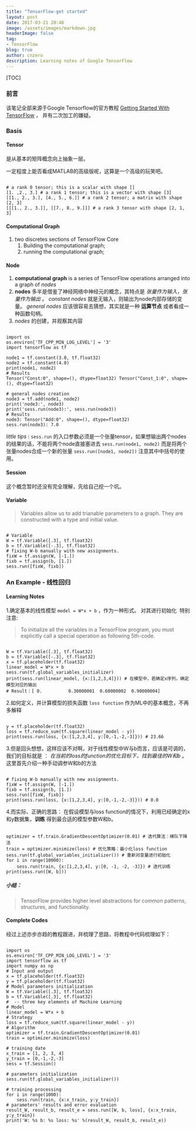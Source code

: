 ```yaml
---
title: "TensorFlow-get started"
layout: post
date: 2017-03-21 20:48
image: /assets/images/markdown.jpg
headerImage: false
tag:
- TensorFlow
blog: true
author: cnzero
description: Learning notes of Google TensorFlow
---
```


[TOC]

### 前言
该笔记全部来源于Google Tensorflow的官方教程 [Getting Started With TensorFlow](https://www.tensorflow.org/get_started/get_started) ， 并有二次加工的嫌疑。

### Basis
#### Tensor
是从基本的矩阵概念向上抽象一层。

一定程度上能否看成MATLAB的高级版呢，这算是一个高级的玩笑吧。

```

# a rank 0 tensor; this is a scalar with shape []
[1. ,2., 3.] # a rank 1 tensor; this is a vector with shape [3]
[[1., 2., 3.], [4., 5., 6.]] # a rank 2 tensor; a matrix with shape [2, 3]
[[[1., 2., 3.]], [[7., 8., 9.]]] # a rank 3 tensor with shape [2, 1, 3]

```
#### Computational Graph
1. two discretes sections of TensorFlow Core
    1. Building the computational graph;
    2. running the computational graph;

#### Node
1.  __computational graph__ is a series of TensorFlow operations arranged into a graph of  _nodes_
2. __nodes__ 多半是借鉴了神经网络中神经元的概念，其特点是 _张量作为输入，张量作为输出_ 。
    _constant nodes_ 就是无输入，则输出为node内部存储的变量。
    _general nodes_ 应该很容易去猜想，其实就是一种 __运算节点__ 或者看成一种函数句柄。
3. _nodes_ 的创建，并观察其内容

```

import os
os.environ['TF_CPP_MIN_LOG_LEVEL'] = '3'
import tensorflow as tf

node1 = tf.constant(3.0, tf.float32)
node2 = tf.constant(4.0)
print(node1, node2)
# Results
Tensor("Const:0", shape=(), dtype=float32) Tensor("Const_1:0", shape=(), dtype=float32)

# general nodes creation
node3 = tf.add(node1, node2)
print('node3:', node3)
print('sess.run(node3):', sess.run(node3))
# Results
node3: Tensor("Add:0", shape=(), dtype=float32)
sess.run(node3): 7.0

```
_little tips_ : `sess.run` 的入口参数必须是一个张量tensor，如果想输出两个nodes的结果的话，不能将两个node直接塞进去 `sess.run(node1, node2)` 而是将两个张量nodes合成一个新的张量 `sess.run([node1, node2])`  注意其中中括号的使用。

#### Session
这个概念暂时还没有完全理解，先给自己挖一个坑。

#### Variable
> Variables allow us to add trianable parameters to a graph. They are constructed with a type and initial value.

```

# Variable
W = tf.Variable([.3], tf.float32)
b = tf.Variable([-.3], tf.float32)
# fixing W-b manually with new assignments.
fixW = tf.assign(W, [-1.])
fixb = tf.assign(b, [1.])
sess.run([fixW, fixb])

```

### An Example - 线性回归

#### Learning Notes
1.确定基本的线性模型 `model = W*x + b` ，作为一种形式。 对其进行初始化
﻿    特别注意:
>To initialize all the variables in a TensorFlow program, you must explicitly call a special operation as following 5th-code.

```

W = tf.Variable([.3], tf.float32)
b = tf.Variable([-.3], tf.float32)
x = tf.placeholder(tf.float32)
linear_model = W*x + b
sess.run(tf.global_variables_initializer)
print(sess.run(linear_model, {x:[1,2,3,4]})) # 在模型中，若确定x序列，确定模型对应的输出
# Result：[ 0.          0.30000001  0.60000002  0.90000004]

```

2.如何定义，并计算模型的损失函数 `loss function` 作为ML中的基本概念，不再多解释

```

y = tf.placeholder(tf.float32)
loss = tf.reduce_sum(tf.square(linear_model - y))
print(sess.run(loss, {x:[1,2,3,4], y:[0,-1,-2,-3]})) # 23.66

```

3.但是回头想想，这样应该不对啊，对于线性模型中W与b而言，应该是可调的，我们的目标就是 ： _在当前的loss的function的优化目标下，找到最佳的W和b_ 。这里首先介绍一种手动调参W和b的方法

```

# fixing W-b manually with new assignments.
fixW = tf.assign(W, [-1.])
fixb = tf.assign(b, [1.])
sess.run([fixW, fixb])
print(sess.run(loss, {x:[1,2,3,4], y:[0,-1,-2,-3]})) # 0.0

```

4.而实际、正确的思路：
    在假设模型与loss function的情况下，利用已经确定的x和y数据集，__训练__ 得到最合适的模型参数W和b。

```

optimizer = tf.train.GradientDescentOptimizer(0.01) # 迭代算法：梯队下降法
train = optimizer.minimize(loss) # 优化策略：最小化loss function
sess.run(tf.global_variables_initializer()) # 重新对变量进行初始化
for i in range(10000):
    sess.run(train, {x:[1,2,3,4], y:[0, -1, -2, -3]}) # 迭代训练
print(sess.run([W, b]))

```

##### 小结：

> TensorFlow provides higher level abstractions for common patterns, structures, and functionality.



#### Complete Codes
经过上述亦步亦趋的教程跟进，并梳理了思路，将教程中代码梳理如下：

```

import os
os.environ['TF_CPP_MIN_LOG_LEVEL'] = '3'
import tensorflow as tf
import numpy as np
# Input and output
x = tf.placeholder(tf.float32)
y = tf.placeholder(tf.float32)
# Model parameters initialization
W = tf.Variable([.3], tf.float32)
b = tf.Variable([.3], tf.float32)
#  -- three key elements of Machine Learning
# Model
linear_model = W*x + b
# Strategy
loss = tf.reduce_sum(tf.square(linear_model - y)) 
# Algorithm
optimizer = tf.train.GradientDescentOptimizer(0.01)
train = optimizer.minimize(loss)

# training date
x_train = [1, 2, 3, 4]
y_train = [0,-1,-2,-3]
sess = tf.Session()

# parameters initialization
sess.run(tf.global_variables_initializer())

# training processing
for i in range(1000):
    sess.run(train, {x:x_train, y:y_train})
# parameters' results and error evaluation
result_W, result_b, result_e = sess.run([W, b, loss], {x:x_train, y:y_train})
print('W: %s b: %s loss: %s' %(result_W, result_b, result_e))

```